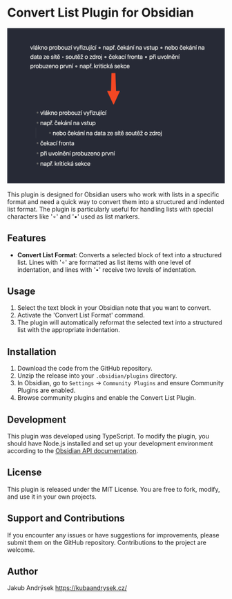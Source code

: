 # Convert List Plugin for Obsidian

![Demo](./media/demo.png)

This plugin is designed for Obsidian users who work with lists in a specific format and need a quick way to convert them into a structured and indented list format. The plugin is particularly useful for handling lists with special characters like '∘' and '•' used as list markers.

## Features

- **Convert List Format**: Converts a selected block of text into a structured list. Lines with '∘' are formatted as list items with one level of indentation, and lines with '•' receive two levels of indentation.

## Usage

1. Select the text block in your Obsidian note that you want to convert.
2. Activate the 'Convert List Format' command.
3. The plugin will automatically reformat the selected text into a structured list with the appropriate indentation.

## Installation

1. Download the code from the GitHub repository.
2. Unzip the release into your `.obsidian/plugins` directory.
3. In Obsidian, go to `Settings` -> `Community Plugins` and ensure Community Plugins are enabled.
4. Browse community plugins and enable the Convert List Plugin.

## Development

This plugin was developed using TypeScript. To modify the plugin, you should have Node.js installed and set up your development environment according to the [Obsidian API documentation](https://obsidian.md/).

## License

This plugin is released under the MIT License. You are free to fork, modify, and use it in your own projects.

## Support and Contributions

If you encounter any issues or have suggestions for improvements, please submit them on the GitHub repository. Contributions to the project are welcome.

## Author

Jakub Andrýsek
https://kubaandrysek.cz/
